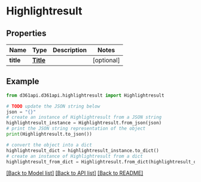 # Highlightresult


## Properties

Name | Type | Description | Notes
------------ | ------------- | ------------- | -------------
**title** | [**Title**](Title.md) |  | [optional] 

## Example

```python
from d361api.d361api.highlightresult import Highlightresult

# TODO update the JSON string below
json = "{}"
# create an instance of Highlightresult from a JSON string
highlightresult_instance = Highlightresult.from_json(json)
# print the JSON string representation of the object
print(Highlightresult.to_json())

# convert the object into a dict
highlightresult_dict = highlightresult_instance.to_dict()
# create an instance of Highlightresult from a dict
highlightresult_from_dict = Highlightresult.from_dict(highlightresult_dict)
```
[[Back to Model list]](../README.md#documentation-for-models) [[Back to API list]](../README.md#documentation-for-api-endpoints) [[Back to README]](../README.md)


